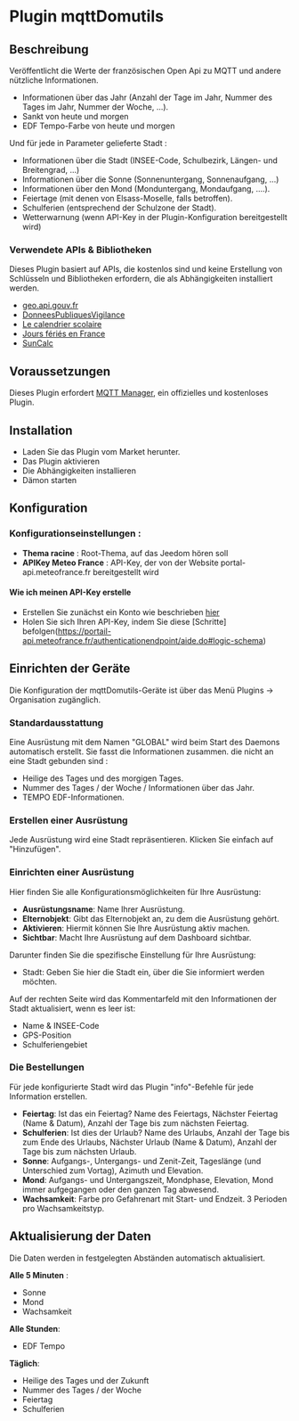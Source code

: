 # Plugin mqttDomutils

## Beschreibung

Veröffentlicht die Werte der französischen Open Api zu MQTT und andere nützliche Informationen.

- Informationen über das Jahr (Anzahl der Tage im Jahr, Nummer des Tages im Jahr, Nummer der Woche, ...).
- Sankt von heute und morgen
- EDF Tempo-Farbe von heute und morgen

Und für jede in Parameter gelieferte Stadt :

- Informationen über die Stadt (INSEE-Code, Schulbezirk, Längen- und Breitengrad, ...)
- Informationen über die Sonne (Sonnenuntergang, Sonnenaufgang, ...)
- Informationen über den Mond (Monduntergang, Mondaufgang, ....).
- Feiertage (mit denen von Elsass-Moselle, falls betroffen).
- Schulferien (entsprechend der Schulzone der Stadt).
- Wetterwarnung (wenn API-Key in der Plugin-Konfiguration bereitgestellt wird)

### Verwendete APIs & Bibliotheken

Dieses Plugin basiert auf APIs, die kostenlos sind und keine Erstellung von Schlüsseln und Bibliotheken erfordern, die als Abhängigkeiten installiert werden.

- [geo.api.gouv.fr](https://geo.api.gouv.fr/)
- [DonneesPubliquesVigilance](https://portail-api.meteofrance.fr/devportal/apis/5e99a87c-d50d-465b-a33f-1f12cf675161/overview)
- [Le calendrier scolaire](https://data.education.gouv.fr/explore/dataset/fr-en-calendrier-scolaire/information/)
- [Jours fériés en France](https://calendrier.api.gouv.fr/jours-feries/)
- [SunCalc](https://github.com/mourner/suncalc)

## Voraussetzungen

Dieses Plugin erfordert [MQTT Manager](https://market.jeedom.com/index.php?v=d&p=market_display&id=4213), ein offizielles und kostenloses Plugin.

## Installation

- Laden Sie das Plugin vom Market herunter.
- Das Plugin aktivieren
- Die Abhängigkeiten installieren
- Dämon starten

## Konfiguration

### Konfigurationseinstellungen :
- **Thema racine** : Root-Thema, auf das Jeedom hören soll
- **APIKey Meteo France** : API-Key, der von der Website portal-api.meteofrance.fr bereitgestellt wird

#### Wie ich meinen API-Key erstelle

- Erstellen Sie zunächst ein Konto wie beschrieben [hier](https://portail-api.meteofrance.fr/authenticationendpoint/aide.do#create-count)
- Holen Sie sich Ihren API-Key, indem Sie diese [Schritte] befolgen(https://portail-api.meteofrance.fr/authenticationendpoint/aide.do#logic-schema)

## Einrichten der Geräte

Die Konfiguration der mqttDomutils-Geräte ist über das Menü Plugins → Organisation zugänglich.

### Standardausstattung

Eine Ausrüstung mit dem Namen "GLOBAL" wird beim Start des Daemons automatisch erstellt. Sie fasst die Informationen zusammen.
die nicht an eine Stadt gebunden sind :

- Heilige des Tages und des morgigen Tages.
- Nummer des Tages / der Woche / Informationen über das Jahr.
- TEMPO EDF-Informationen.

### Erstellen einer Ausrüstung

Jede Ausrüstung wird eine Stadt repräsentieren. Klicken Sie einfach auf "Hinzufügen".

### Einrichten einer Ausrüstung

Hier finden Sie alle Konfigurationsmöglichkeiten für Ihre Ausrüstung:

- **Ausrüstungsname**: Name Ihrer Ausrüstung.
- **Elternobjekt**: Gibt das Elternobjekt an, zu dem die Ausrüstung gehört.
- **Aktivieren**: Hiermit können Sie Ihre Ausrüstung aktiv machen.
- **Sichtbar**: Macht Ihre Ausrüstung auf dem Dashboard sichtbar.

Darunter finden Sie die spezifische Einstellung für Ihre Ausrüstung:

- Stadt: Geben Sie hier die Stadt ein, über die Sie informiert werden möchten.

Auf der rechten Seite wird das Kommentarfeld mit den Informationen der Stadt aktualisiert, wenn es leer ist:

- Name & INSEE-Code
- GPS-Position
- Schulferiengebiet

### Die Bestellungen

Für jede konfigurierte Stadt wird das Plugin "info"-Befehle für jede Information erstellen.

- **Feiertag**: Ist das ein Feiertag? Name des Feiertags, Nächster Feiertag (Name & Datum), Anzahl der Tage bis zum nächsten Feiertag.
- **Schulferien**: Ist dies der Urlaub? Name des Urlaubs, Anzahl der Tage bis zum Ende des Urlaubs, Nächster Urlaub (Name & Datum), Anzahl der Tage bis zum nächsten Urlaub.
- **Sonne**: Aufgangs-, Untergangs- und Zenit-Zeit, Tageslänge (und Unterschied zum Vortag), Azimuth und Elevation.
- **Mond**: Aufgangs- und Untergangszeit, Mondphase, Elevation, Mond immer aufgegangen oder den ganzen Tag abwesend.
- **Wachsamkeit**: Farbe pro Gefahrenart mit Start- und Endzeit. 3 Perioden pro Wachsamkeitstyp.

## Aktualisierung der Daten

Die Daten werden in festgelegten Abständen automatisch aktualisiert.

**Alle 5 Minuten** :
- Sonne
- Mond
- Wachsamkeit

**Alle Stunden**:
- EDF Tempo

**Täglich**:
- Heilige des Tages und der Zukunft
- Nummer des Tages / der Woche
- Feiertag
- Schulferien

